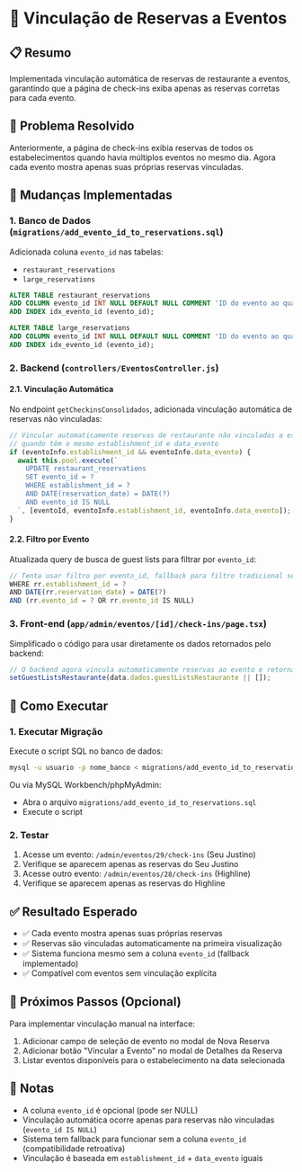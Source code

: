 # 🔗 Vinculação de Reservas a Eventos

## 📋 Resumo

Implementada vinculação automática de reservas de restaurante a eventos, garantindo que a página de check-ins exiba apenas as reservas corretas para cada evento.

## 🎯 Problema Resolvido

Anteriormente, a página de check-ins exibia reservas de todos os estabelecimentos quando havia múltiplos eventos no mesmo dia. Agora cada evento mostra apenas suas próprias reservas vinculadas.

## 🔧 Mudanças Implementadas

### 1. Banco de Dados (`migrations/add_evento_id_to_reservations.sql`)

Adicionada coluna `evento_id` nas tabelas:
- `restaurant_reservations`
- `large_reservations`

```sql
ALTER TABLE restaurant_reservations 
ADD COLUMN evento_id INT NULL DEFAULT NULL COMMENT 'ID do evento ao qual esta reserva está vinculada',
ADD INDEX idx_evento_id (evento_id);

ALTER TABLE large_reservations 
ADD COLUMN evento_id INT NULL DEFAULT NULL COMMENT 'ID do evento ao qual esta reserva está vinculada',
ADD INDEX idx_evento_id (evento_id);
```

### 2. Backend (`controllers/EventosController.js`)

#### 2.1. Vinculação Automática

No endpoint `getCheckinsConsolidados`, adicionada vinculação automática de reservas não vinculadas:

```javascript
// Vincular automaticamente reservas de restaurante não vinculadas a este evento
// quando têm o mesmo establishment_id e data_evento
if (eventoInfo.establishment_id && eventoInfo.data_evento) {
  await this.pool.execute(`
    UPDATE restaurant_reservations 
    SET evento_id = ? 
    WHERE establishment_id = ? 
    AND DATE(reservation_date) = DATE(?)
    AND evento_id IS NULL
  `, [eventoId, eventoInfo.establishment_id, eventoInfo.data_evento]);
}
```

#### 2.2. Filtro por Evento

Atualizada query de busca de guest lists para filtrar por `evento_id`:

```javascript
// Tenta usar filtro por evento_id, fallback para filtro tradicional se coluna não existir
WHERE rr.establishment_id = ?
AND DATE(rr.reservation_date) = DATE(?)
AND (rr.evento_id = ? OR rr.evento_id IS NULL)
```

### 3. Front-end (`app/admin/eventos/[id]/check-ins/page.tsx`)

Simplificado o código para usar diretamente os dados retornados pelo backend:

```javascript
// O backend agora vincula automaticamente reservas ao evento e retorna os dados corretos
setGuestListsRestaurante(data.dados.guestListsRestaurante || []);
```

## 🚀 Como Executar

### 1. Executar Migração

Execute o script SQL no banco de dados:

```bash
mysql -u usuario -p nome_banco < migrations/add_evento_id_to_reservations.sql
```

Ou via MySQL Workbench/phpMyAdmin:
- Abra o arquivo `migrations/add_evento_id_to_reservations.sql`
- Execute o script

### 2. Testar

1. Acesse um evento: `/admin/eventos/29/check-ins` (Seu Justino)
2. Verifique se aparecem apenas as reservas do Seu Justino
3. Acesse outro evento: `/admin/eventos/28/check-ins` (Highline)
4. Verifique se aparecem apenas as reservas do Highline

## ✅ Resultado Esperado

- ✅ Cada evento mostra apenas suas próprias reservas
- ✅ Reservas são vinculadas automaticamente na primeira visualização
- ✅ Sistema funciona mesmo sem a coluna `evento_id` (fallback implementado)
- ✅ Compatível com eventos sem vinculação explícita

## 🔄 Próximos Passos (Opcional)

Para implementar vinculação manual na interface:

1. Adicionar campo de seleção de evento no modal de Nova Reserva
2. Adicionar botão "Vincular a Evento" no modal de Detalhes da Reserva
3. Listar eventos disponíveis para o estabelecimento na data selecionada

## 📝 Notas

- A coluna `evento_id` é opcional (pode ser NULL)
- Vinculação automática ocorre apenas para reservas não vinculadas (`evento_id IS NULL`)
- Sistema tem fallback para funcionar sem a coluna `evento_id` (compatibilidade retroativa)
- Vinculação é baseada em `establishment_id` + `data_evento` iguais

